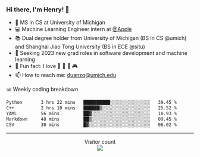 ### Hi there, I'm Henry! 👋

- 🔭 MS in CS at University of Michigan
- 💻 Machine Learning Engineer intern at [@Apple](https://github.com/apple)
- 📚 Dual degree holder from University of Michigan (BS in CS @umich) and Shanghai Jiao Tong University (BS in ECE @situ)
- 🤖 Seeking 2023 new grad roles in software development and machine learning
- 🍁 Fun fact: I love 📸 🏓 🍜 🎮
- 📫 How to reach me: [duanzq@umich.edu](mailto:duanzq@umich.edu)

📊 Weekly coding breakdown
<!--START_SECTION:waka-->

```txt
Python       3 hrs 22 mins   ██████████░░░░░░░░░░░░░░░   39.45 %
C++          2 hrs 10 mins   ██████▒░░░░░░░░░░░░░░░░░░   25.52 %
YAML         56 mins         ██▓░░░░░░░░░░░░░░░░░░░░░░   10.93 %
Markdown     48 mins         ██▒░░░░░░░░░░░░░░░░░░░░░░   09.45 %
CSV          30 mins         █▓░░░░░░░░░░░░░░░░░░░░░░░   06.02 %
```

<!--END_SECTION:waka-->

***
<p align="center"> 
  Visitor count<br>
  <img src="https://profile-counter.glitch.me/zlzq-duanzq/count.svg" />
</p>

<!-- ![Henry Duan's GitHub stats](https://github-readme-stats.vercel.app/api?username=zlzq-duanzq&show_icons=true)

![trophy](https://github-profile-trophy.vercel.app/?username=zlzq-duanzq&column=7)

[![Top Langs](https://github-readme-stats.vercel.app/api/top-langs/?username=zlzq-duanzq&layout=compact)](https://github.com/zlzq-duanzq/github-readme-stats) -->
